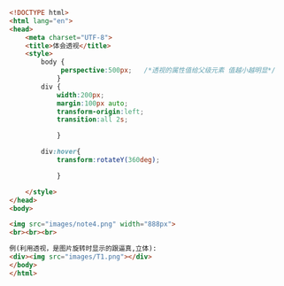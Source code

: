 
<BlogInfo title="88.体会透视" author="白日梦想猿" pv=0 read_times=0 pre_cost_time=0分28秒 category="css学习" tag_list="['css学习']" create_time="2020.07.30 14:59:29" update_time="2020.07.30 15:07:13" />

```html
<!DOCTYPE html>
<html lang="en">
<head>
    <meta charset="UTF-8">
    <title>体会透视</title>
    <style>
        body {
             perspective:500px;   /*透视的属性值给父级元素 值越小越明显*/
            }
        div {
            width:200px;
            margin:100px auto;
            transform-origin:left;
            transition:all 2s;

            }

        div:hover{
            transform:rotateY(360deg);

            }

    </style>
</head>
<body>

<img src="images/note4.png" width="888px">
<br><br><br>

例(利用透视，是图片旋转时显示的跟逼真,立体):
<div><img src="images/T1.png"></div>
</body>
</html>
```
